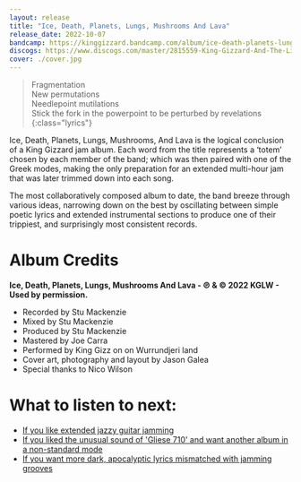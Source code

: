 ```yaml
---
layout: release
title: "Ice, Death, Planets, Lungs, Mushrooms And Lava"
release_date: 2022-10-07
bandcamp: https://kinggizzard.bandcamp.com/album/ice-death-planets-lungs-mushrooms-and-lava
discogs: https://www.discogs.com/master/2815559-King-Gizzard-And-The-Lizard-Wizard-Ice-Death-Planets-Lungs-Mushrooms-And-Lava
cover: ./cover.jpg
---
```


> Fragmentation  
> New permutations  
> Needlepoint mutilations  
> Stick the fork in the powerpoint to be perturbed by revelations
{:class="lyrics"}

Ice, Death, Planets, Lungs, Mushrooms, And Lava is the logical conclusion of a King Gizzard jam album. Each word from the title represents a ‘totem’ chosen by each member of the band; which was then paired with one of the Greek modes, making the only preparation for an extended multi-hour jam that was later trimmed down into each song.

The most collaboratively composed album to date, the band breeze through various ideas, narrowing down on the best by oscillating between simple poetic lyrics and extended instrumental sections to produce one of their trippiest, and surprisingly most consistent records.

# Album Credits

**Ice, Death, Planets, Lungs, Mushrooms And Lava  - ℗ & © 2022 KGLW - Used by permission.**

* Recorded by Stu Mackenzie
* Mixed by Stu Mackenzie
* Produced by Stu Mackenzie
* Mastered by Joe Carra
* Performed by King Gizz on on Wurrundjeri land
* Cover art, photography and layout by Jason Galea
* Special thanks to Nico Wilson

# What to listen to next:

*   [If you like extended jazzy guitar jamming](../quarters)
*   [If you liked the unusual sound of 'Gliese 710' and want another album in a non-standard mode](../flying-microtonal-banana)
*   [If you want more dark, apocalyptic lyrics mismatched with jamming grooves](../fishing-for-fishies)
